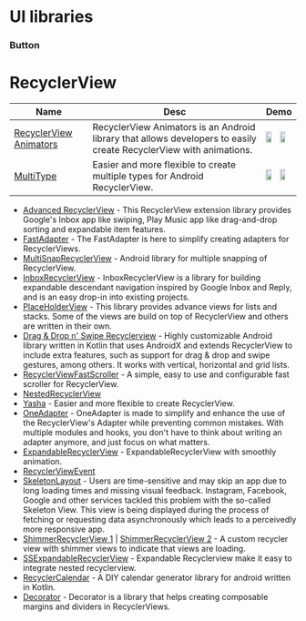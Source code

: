 # UI libraries

### Button

RecyclerView 
======================
Name | Desc | Demo
--- | --- | ---
[RecyclerView Animators](https://github.com/wasabeef/recyclerview-animators) | RecyclerView Animators is an Android library that allows developers to easily create RecyclerView with animations. | <img src="https://raw.githubusercontent.com/wasabeef/recyclerview-animators/master/art/demo.gif" width="45%"> <img src="https://raw.githubusercontent.com/wasabeef/recyclerview-animators/master/art/demo5.gif " width="45%"> 
[MultiType](https://github.com/drakeet/MultiType) | Easier and more flexible to create multiple types for Android RecyclerView. | <img src="https://camo.githubusercontent.com/68d977043c0ae51338418c740356c090453b1c523c2e064b1b0528ffeb249d07/68747470733a2f2f692e6c6f6c692e6e65742f323031382f30362f30352f356231366161376438336165632e706e67" gravity = "center" width="45%">  <img src="https://camo.githubusercontent.com/6f08380eb8333ef24975d38329dd74d77933b6c6738b9ded48f7c8192ba4be5a/68747470733a2f2f692e6c6f6c692e6e65742f323031382f30362f30352f356231366161383663353265372e706e67" gravity = "center" width="45%"> 
- [Advanced RecyclerView](https://github.com/h6ah4i/android-advancedrecyclerview) - This RecyclerView extension library provides Google's Inbox app like swiping, Play Music app like drag-and-drop sorting and expandable item features. 
- [FastAdapter](https://github.com/mikepenz/FastAdapter) - The FastAdapter is here to simplify creating adapters for RecyclerViews.
- [MultiSnapRecyclerView](https://github.com/TakuSemba/MultiSnapRecyclerView) - Android library for multiple snapping of RecyclerView.
- [InboxRecyclerView](https://github.com/saket/InboxRecyclerView) - InboxRecyclerView is a library for building expandable descendant navigation inspired by Google Inbox and Reply, and is an easy drop-in into existing projects. 
- [PlaceHolderView]() - This library provides advance views for lists and stacks. Some of the views are build on top of RecyclerView and others are written in their own.
- [Drag & Drop n' Swipe Recyclerview](https://github.com/ernestoyaquello/DragDropSwipeRecyclerview) - Highly customizable Android library written in Kotlin that uses AndroidX and extends RecyclerView to include extra features, such as support for drag & drop and swipe gestures, among others. It works with vertical, horizontal and grid lists.
- [RecyclerViewFastScroller](https://github.com/quiph/RecyclerView-FastScroller) - A simple, easy to use and configurable fast scroller for RecyclerView.
- [NestedRecyclerView](https://github.com/JasonGaoH/NestedRecyclerView) 
- [Yasha](https://github.com/ssseasonnn/Yasha) - Easier and more flexible to create RecyclerView.
- [OneAdapter](https://github.com/ironSource/OneAdapter) - OneAdapter is made to simplify and enhance the use of the RecyclerView's Adapter while preventing common mistakes. With multiple modules and hooks, you don't have to think about writing an adapter anymore, and just focus on what matters.
- [ExpandableRecyclerView](https://github.com/Xigong93/ExpandableRecyclerView) - ExpandableRecyclerView with smoothly animation.
- [RecyclerViewEvent](https://github.com/OCNYang/RecyclerViewEvent)
- [SkeletonLayout](https://github.com/Faltenreich/SkeletonLayout) - Users are time-sensitive and may skip an app due to long loading times and missing visual feedback. Instagram, Facebook, Google and other services tackled this problem with the so-called Skeleton View. This view is being displayed during the process of fetching or requesting data asynchronously which leads to a perceivedly more responsive app.
- [ShimmerRecyclerView 1](https://github.com/omtodkar/ShimmerRecyclerView) | [ShimmerRecyclerView 2](https://github.com/sharish/ShimmerRecyclerView) - A custom recycler view with shimmer views to indicate that views are loading. 
- [SSExpandableRecyclerView](https://github.com/SimformSolutionsPvtLtd/SSExpandableRecylerView) - Expandable Recyclerview make it easy to integrate nested recyclerview.
- [RecyclerCalendar](https://github.com/tejpratap46/RecyclerCalendarAndroid) - A DIY calendar generator library for android written in Kotlin.
- [Decorator](https://github.com/rubensousa/Decorator) - Decorator is a library that helps creating composable margins and dividers in RecyclerViews.
